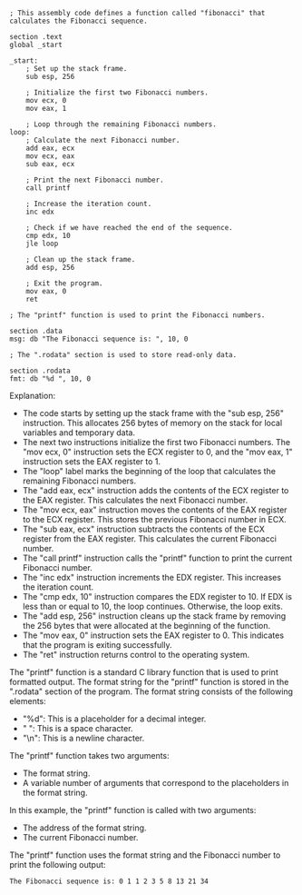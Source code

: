```assembly
; This assembly code defines a function called "fibonacci" that calculates the Fibonacci sequence.

section .text
global _start

_start:
    ; Set up the stack frame.
    sub esp, 256

    ; Initialize the first two Fibonacci numbers.
    mov ecx, 0
    mov eax, 1

    ; Loop through the remaining Fibonacci numbers.
loop:
    ; Calculate the next Fibonacci number.
    add eax, ecx
    mov ecx, eax
    sub eax, ecx

    ; Print the next Fibonacci number.
    call printf

    ; Increase the iteration count.
    inc edx

    ; Check if we have reached the end of the sequence.
    cmp edx, 10
    jle loop

    ; Clean up the stack frame.
    add esp, 256

    ; Exit the program.
    mov eax, 0
    ret

; The "printf" function is used to print the Fibonacci numbers.

section .data
msg: db "The Fibonacci sequence is: ", 10, 0

; The ".rodata" section is used to store read-only data.

section .rodata
fmt: db "%d ", 10, 0
```

Explanation:

* The code starts by setting up the stack frame with the "sub esp, 256" instruction. This allocates 256 bytes of memory on the stack for local variables and temporary data.
* The next two instructions initialize the first two Fibonacci numbers. The "mov ecx, 0" instruction sets the ECX register to 0, and the "mov eax, 1" instruction sets the EAX register to 1.
* The "loop" label marks the beginning of the loop that calculates the remaining Fibonacci numbers.
* The "add eax, ecx" instruction adds the contents of the ECX register to the EAX register. This calculates the next Fibonacci number.
* The "mov ecx, eax" instruction moves the contents of the EAX register to the ECX register. This stores the previous Fibonacci number in ECX.
* The "sub eax, ecx" instruction subtracts the contents of the ECX register from the EAX register. This calculates the current Fibonacci number.
* The "call printf" instruction calls the "printf" function to print the current Fibonacci number.
* The "inc edx" instruction increments the EDX register. This increases the iteration count.
* The "cmp edx, 10" instruction compares the EDX register to 10. If EDX is less than or equal to 10, the loop continues. Otherwise, the loop exits.
* The "add esp, 256" instruction cleans up the stack frame by removing the 256 bytes that were allocated at the beginning of the function.
* The "mov eax, 0" instruction sets the EAX register to 0. This indicates that the program is exiting successfully.
* The "ret" instruction returns control to the operating system.

The "printf" function is a standard C library function that is used to print formatted output. The format string for the "printf" function is stored in the ".rodata" section of the program. The format string consists of the following elements:

* "%d": This is a placeholder for a decimal integer.
* " ": This is a space character.
* "\n": This is a newline character.

The "printf" function takes two arguments:

* The format string.
* A variable number of arguments that correspond to the placeholders in the format string.

In this example, the "printf" function is called with two arguments:

* The address of the format string.
* The current Fibonacci number.

The "printf" function uses the format string and the Fibonacci number to print the following output:

```
The Fibonacci sequence is: 0 1 1 2 3 5 8 13 21 34
```